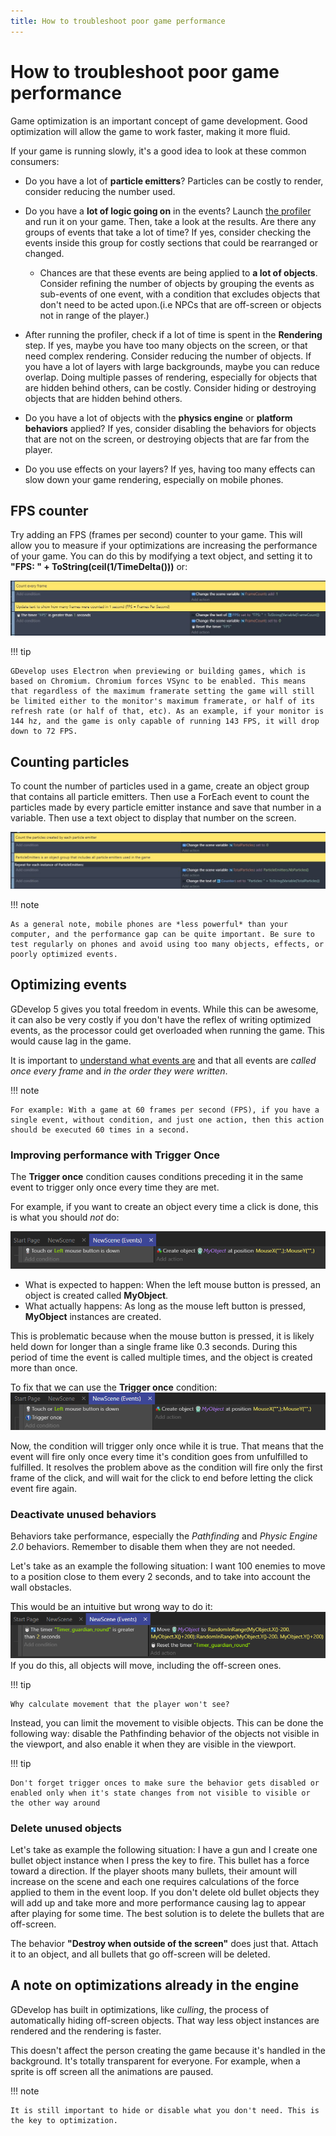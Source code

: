 ```yaml
---
title: How to troubleshoot poor game performance
---
```

# How to troubleshoot poor game performance

Game optimization is an important concept of game development. Good optimization will allow the game to work faster, making it more fluid.

If your game is running slowly, it's a good idea to look at these common consumers:

* Do you have a lot of **particle emitters**? Particles can be costly to render, consider reducing the number used.
* Do you have a **lot of logic going on** in the events? Launch [the profiler](/gdevelop5/interface/debugger/profile-your-game) and run it on your game. Then, take a look at the results. Are there any groups of events that take a lot of time? If yes, consider checking the events inside this group for costly sections that could be rearranged or changed.
  * Chances are that these events are being applied to **a lot of objects**. Consider refining the number of objects by grouping the events as sub-events of one event, with a condition that excludes objects that don't need to be acted upon.(i.e NPCs that are off-screen or objects not in range of the player.)

* After running the profiler, check if a lot of time is spent in the **Rendering** step. If yes, maybe you have too many objects on the screen, or that need complex rendering. Consider reducing the number of objects. If you have a lot of layers with large backgrounds, maybe you can reduce overlap. Doing multiple passes of rendering, especially for objects that are hidden behind others, can be costly. Consider hiding or destroying objects that are hidden behind others.

* Do you have a lot of objects with the **physics engine** or **platform behaviors** applied? If yes, consider disabling the behaviors for objects that are not on the screen, or destroying objects that are far from the player.

* Do you use effects on your layers? If yes, having too many effects can slow down your game rendering, especially on mobile phones.

## FPS counter

Try adding an FPS (frames per second) counter to your game. This will allow you to measure if your optimizations are increasing the performance of your game. You can do this by modifying a text object, and setting it to **"FPS: " + ToString(ceil(1/TimeDelta()))** or:

![](fps-counter.jpg)

!!! tip

    GDevelop uses Electron when previewing or building games, which is based on Chromium. Chromium forces VSync to be enabled. This means that regardless of the maximum framerate setting the game will still be limited either to the monitor's maximum framerate, or half of its refresh rate (or half of that, etc). As an example, if your monitor is 144 hz, and the game is only capable of running 143 FPS, it will drop down to 72 FPS.

## Counting particles

To count the number of particles used in a game, create an object group that contains all particle emitters. Then use a ForEach event to count the particles made by every particle emitter instance and save that number in a variable. Then use a text object to display that number on the screen.

![](particle-counter-events.jpg)

!!! note

    As a general note, mobile phones are *less powerful* than your computer, and the performance gap can be quite important. Be sure to test regularly on phones and avoid using too many objects, effects, or poorly optimized events.

## Optimizing events

GDevelop 5 gives you total freedom in events. While this can be awesome, it can also be very costly if you don't have the reflex of writing optimized events, as the processor could get overloaded when running the game. This would cause lag in the game.

It is important to [understand what events are](/gdevelop5/tutorials/basic-game-making-concepts) and that all events are _called once every frame_ and _in the order they were written_.

!!! note

    For example: With a game at 60 frames per second (FPS), if you have a single event, without condition, and just one action, then this action should be executed 60 times in a second.

### Improving performance with Trigger Once

The **Trigger once** condition causes conditions preceding it in the same event to trigger only once every time they are met.

For example, if you want to create an object every time a click is done, this is what you should _not_ do:

![](bad_event_optimisation.png)

  * What is expected to happen: When the left mouse button is pressed, an object is created called **MyObject**.
  * What actually happens: As long as the mouse left button is pressed, **MyObject** instances are created.

This is problematic because when the mouse button is pressed, it is likely held down for longer than a single frame like 0.3 seconds. During this period of time the event is called multiple times, and the object is created more than once.

To fix that we can use the **Trigger once** condition:
![](good_event_optimisation.png)

Now, the condition will trigger only once while it is true. That means that the event will fire only once every time it's condition goes from unfulfilled to fulfilled. It resolves the problem above as the condition will fire only the first frame of the click, and will wait for the click to end before letting the click event fire again.


### Deactivate unused behaviors

Behaviors take performance, especially the _Pathfinding_ and _Physic Engine 2.0_ behaviors. Remember to disable them when they are not needed.

Let's take as an example the following situation: I want 100 enemies to move to a position close to them every 2 seconds, and to take into account the wall obstacles.

This would be an intuitive but wrong way to do it:
![](bad_behavior.png)
If you do this, all objects will move, including the off-screen ones.

!!! tip

    Why calculate movement that the player won't see?

Instead, you can limit the movement to visible objects. This can be done the following way: disable the Pathfinding behavior of the objects not visible in the viewport, and also enable it when they are visible in the viewport.

!!! tip

    Don't forget trigger onces to make sure the behavior gets disabled or enabled only when it's state changes from not visible to visible or the other way around

### Delete unused objects

Let's take as example the following situation:
I have a gun and I create one bullet object instance when I press the key to fire.
This bullet has a force toward a direction.
If the player shoots many bullets, their amount will increase on the scene and each one requires calculations of the force applied to them in the event loop.
If you don't delete old bullet objects they will add up and take more and more performance causing lag to appear after playing for some time.
The best solution is to delete the bullets that are off-screen.

The behavior **"Destroy when outside of the screen"** does just that. Attach it to an object, and all bullets that go off-screen will be deleted.



## A note on optimizations already in the engine

GDevelop has built in optimizations, like _culling_, the process of automatically hiding off-screen objects. That way less object instances are rendered and the rendering is faster.

This doesn't affect the person creating the game because it's handled in the background. It's totally transparent for everyone.
For example, when a sprite is off screen all the animations are paused.

!!! note

    It is still important to hide or disable what you don't need. This is the key to optimization.
